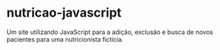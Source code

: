 # nutricao-javascript
Um site utilizando JavaScript para a adição, exclusão e busca de novos pacientes para uma nutricionista fictícia.
